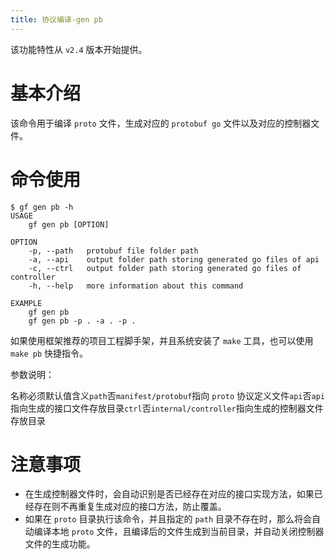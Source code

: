 ```yaml
---
title: 协议编译-gen pb
---
```


该功能特性从 `v2.4` 版本开始提供。

# 基本介绍

该命令用于编译 `proto` 文件，生成对应的 `protobuf go` 文件以及对应的控制器文件。

# 命令使用

```
$ gf gen pb -h
USAGE
    gf gen pb [OPTION]

OPTION
    -p, --path   protobuf file folder path
    -a, --api    output folder path storing generated go files of api
    -c, --ctrl   output folder path storing generated go files of controller
    -h, --help   more information about this command

EXAMPLE
    gf gen pb
    gf gen pb -p . -a . -p .
```

如果使用框架推荐的项目工程脚手架，并且系统安装了 `make` 工具，也可以使用 `make pb` 快捷指令。

参数说明：

名称必须默认值含义`path`否`manifest/protobuf`指向 `proto` 协议定义文件`api`否`api`指向生成的接口文件存放目录`ctrl`否`internal/controller`指向生成的控制器文件存放目录

# 注意事项

- 在生成控制器文件时，会自动识别是否已经存在对应的接口实现方法，如果已经存在则不再重复生成对应的接口方法，防止覆盖。
- 如果在 `proto` 目录执行该命令，并且指定的 `path` 目录不存在时，那么将会自动编译本地 `proto` 文件，且编译后的文件生成到当前目录，并自动关闭控制器文件的生成功能。
